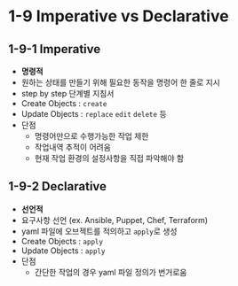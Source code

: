 # 1-9 Imperative vs Declarative

## 1-9-1 Imperative
+ **명령적**
+ 원하는 상태를 만들기 위해 필요한 동작을 명령어 한 줄로 지시
+ step by step 단계별 지침서
+ Create Objects : `create`
+ Update Objects : `replace` `edit` `delete` 등
+ 단점
  + 명령어만으로 수행가능한 작업 제한
  + 작업내역 추적이 어려움
  + 현재 작업 환경의 설정사항을 직접 파악해야 함

## 1-9-2 Declarative
+ **선언적**
+ 요구사항 선언 (ex. Ansible, Puppet, Chef, Terraform)
+ yaml 파일에 오브젝트를 적의하고 `apply`로 생성
+ Create Objects : `apply`
+ Update Objects : `apply`
+ 단점
  + 간단한 작업의 경우 yaml 파일 정의가 번거로움

